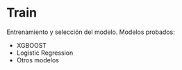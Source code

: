 # Train

Entrenamiento y selección del modelo. Modelos probados:
- XGBOOST
- Logistic Regression
- Otros modelos
